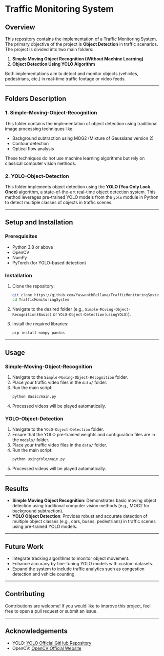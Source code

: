 # Traffic Monitoring System

## Overview
This repository contains the implementation of a Traffic Monitoring System. The primary objective of the project is **Object Detection** in traffic scenarios. The project is divided into two main folders:

1. **Simple Moving Object Recognition (Without Machine Learning)**
2. **Object Detection Using YOLO Algorithm**

Both implementations aim to detect and monitor objects (vehicles, pedestrians, etc.) in real-time traffic footage or video feeds.

---

## Folders Description

### 1. Simple-Moving-Object-Recognition
This folder contains the implementation of object detection using traditional image processing techniques like:
- Background subtraction using MOG2 (Mixture of Gaussians version 2)
- Contour detection
- Optical flow analysis

These techniques do not use machine learning algorithms but rely on classical computer vision methods.

### 2. YOLO-Object-Detection
This folder implements object detection using the **YOLO (You Only Look Once)** algorithm, a state-of-the-art real-time object detection system. This method leverages pre-trained YOLO models from the `yolo` module in Python to detect multiple classes of objects in traffic scenes.

---

## Setup and Installation
### Prerequisites
- Python 3.8 or above
- OpenCV
- NumPy
- PyTorch (for YOLO-based detection)

### Installation
1. Clone the repository:
   ```bash
   git clone https://github.com/YaswanthBellana/TrafficMonitoringSystem.git
   cd TrafficMonitoringSystem
   ```

2. Navigate to the desired folder (e.g., `Simple-Moving-Object-Recognition(Basic)` or `YOLO-Object-Detection(usingYOLO)`).

3. Install the required libraries:
   ```bash
   pip install numpy pandas
   ```

---

## Usage
### Simple-Moving-Object-Recognition
1. Navigate to the `Simple-Moving-Object-Recognition` folder.
2. Place your traffic video files in the `data/` folder.
3. Run the main script:
   ```bash
   python Basic/main.py
   ```
4. Processed videos will be played automatically.

### YOLO-Object-Detection
1. Navigate to the `YOLO-Object-Detection` folder.
2. Ensure that the YOLO pre-trained weights and configuration files are in the `models/` folder.
3. Place your traffic video files in the `data/` folder.
4. Run the main script:
   ```bash
   python usingYolo/main.py
   ```
5. Processed videos will be played automatically.

---

## Results
- **Simple Moving Object Recognition**: Demonstrates basic moving object detection using traditional computer vision methods (e.g., MOG2 for background subtraction).
- **YOLO Object Detection**: Provides robust and accurate detection of multiple object classes (e.g., cars, buses, pedestrians) in traffic scenes using pre-trained YOLO models.

---

## Future Work
- Integrate tracking algorithms to monitor object movement.
- Enhance accuracy by fine-tuning YOLO models with custom datasets.
- Expand the system to include traffic analytics such as congestion detection and vehicle counting.

---

## Contributing
Contributions are welcome! If you would like to improve this project, feel free to open a pull request or submit an issue.

---

## Acknowledgements
- YOLO: [YOLO Official GitHub Repository](https://github.com/AlexeyAB/darknet)
- OpenCV: [OpenCV Official Website](https://opencv.org/)
